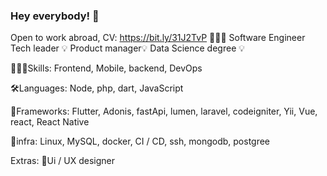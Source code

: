 ### Hey everybody! 👋

Open to work abroad, CV: https://bit.ly/31J2TvP
👨🏻‍💻 Software Engineer
Tech leader 💡
Product manager💡
Data Science degree 💡

🦸🏻‍♂️Skills:
Frontend, Mobile, backend, DevOps 

🛠Languages:
Node, php, dart, JavaScript 

🔩Frameworks:
Flutter, Adonis, fastApi, lumen, laravel, codeigniter, Yii, Vue, react, React Native

🔌infra:
Linux, MySQL, docker, CI / CD, ssh, mongodb, postgree

Extras:
🎨Ui / UX designer
